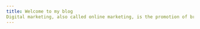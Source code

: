 ```yaml
---
title: Welcome to my blog
Digital marketing, also called online marketing, is the promotion of brands to connect with potential customers using the internet and other forms of digital communication. This includes not only email, social media, and web-based advertising, but also text and multimedia messages as a marketing channel.
---
```


